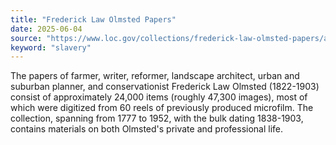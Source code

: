 ```yaml
---
title: "Frederick Law Olmsted Papers"
date: 2025-06-04
source: "https://www.loc.gov/collections/frederick-law-olmsted-papers/about-this-collection/"
keyword: "slavery"
---
```


The papers of farmer, writer, reformer, landscape architect, urban and suburban planner, and conservationist Frederick Law Olmsted (1822-1903) consist of approximately 24,000 items (roughly 47,300 images), most of which were digitized from 60 reels of previously produced microfilm. The collection, spanning from 1777 to 1952, with the bulk dating 1838-1903, contains materials on both Olmsted's private and professional life.

